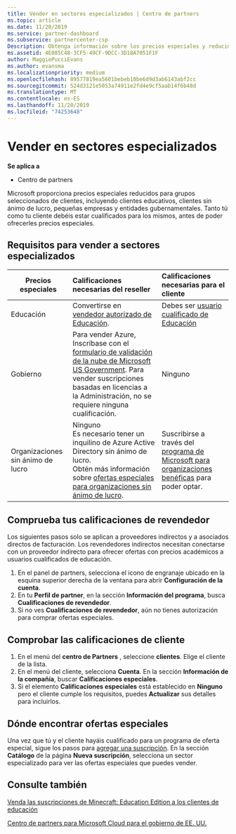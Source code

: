 ```yaml
---
title: Vender en sectores especializados | Centro de partners
ms.topic: article
ms.date: 11/20/2019
ms.service: partner-dashboard
ms.subservice: partnercenter-csp
Description: Obtenga información sobre los precios especiales y reducidos de Microsoft para determinados grupos de clientes, incluidos clientes de educación, clientes sin ánimo de lucro y usuarios de la administración pública.
ms.assetid: 4E085C48-3CF5-49CF-9DCC-3D18A7051F1F
author: MaggiePucciEvans
ms.author: evansma
ms.localizationpriority: medium
ms.openlocfilehash: 89577819ea5601bebeb10be6d9d3ab6143abf2cc
ms.sourcegitcommit: 524d3121e5053a74911e2fd4e9cf5aab14f6b48d
ms.translationtype: MT
ms.contentlocale: es-ES
ms.lasthandoff: 11/20/2019
ms.locfileid: "74253648"
---
```

# <a name="sell-to-specialized-industries"></a>Vender en sectores especializados

**Se aplica a**

-  Centro de partners

Microsoft proporciona precios especiales reducidos para grupos seleccionados de clientes, incluyendo clientes educativos, clientes sin ánimo de lucro, pequeñas empresas y entidades gubernamentales. Tanto tú como tu cliente debéis estar cualificados para los mismos, antes de poder ofrecerles precios especiales. 

## <a name="requirements-to-sell-to-specialized-industries"></a>Requisitos para vender a sectores especializados

|**Precios especiales**   |**Calificaciones necesarias del reseller**   |**Calificaciones necesarias para el cliente**   |
|----------------------------|:---------------------------------|:------------------------------------------|
|Educación   |Convertirse en [vendedor autorizado de Educación](https://www.mepn.com).   | Debes ser [usuario cualificado de Educación](https://www.microsoftvolumelicensing.com/DocumentSearch.aspx?Mode=3&DocumentTypeId=7)   |
|Gobierno   |Para vender Azure, Inscríbase con el [formulario de validación de la nube de Microsoft US Government](https://azuregov.microsoft.com/csp). Para vender suscripciones basadas en licencias a la Administración, no se requiere ninguna cualificación.|   Ninguno|
|Organizaciones sin ánimo de lucro  |Ninguno<br>Es necesario tener un inquilino de Azure Active Directory sin ánimo de lucro.<br>Obtén más información sobre [ofertas especiales para organizaciones sin ánimo de lucro](https://assetsprod.microsoft.com/mpn/nonprofit-skus-in-csp-faq.pdf).   |Suscribirse a través del [programa de Microsoft para organizaciones benéficas](https://nonprofit.microsoft.com/#/register) para poder optar.   |


## <a name="check-your-reseller-qualifications"></a>Comprueba tus calificaciones de revendedor

Los siguientes pasos solo se aplican a proveedores indirectos y a asociados directos de facturación. Los revendedores indirectos necesitan conectarse con un proveedor indirecto para ofrecer ofertas con precios académicos a usuarios cualificados de educación. 

1.  En el panel de partners, selecciona el icono de engranaje ubicado en la esquina superior derecha de la ventana para abrir **Configuración de la cuenta**.
2.  En tu **Perfil de partner**, en la sección **Información del programa**, busca **Cualificaciones de revendedor**.
3.  Si no ves **Cualificaciones de revendedor**, aún no tienes autorización para comprar ofertas especiales.

## <a name="check-the-customer-qualifications"></a>Comprobar las calificaciones de cliente

1.  En el menú del **centro de Partners** , seleccione **clientes**. Elige el cliente de la lista.
2.  En el menú del cliente, selecciona **Cuenta**. En la sección **Información de la compañía**, buscar **Calificaciones especiales**.
3.  Si el elemento **Calificaciones especiales** está establecido en **Ninguno** pero el cliente cumple los requisitos, puedes **Actualizar** sus detalles para incluirlos.

## <a name="where-to-find-special-offers"></a>Dónde encontrar ofertas especiales

Una vez que tú y el cliente hayáis cualificado para un programa de oferta especial, sigue los pasos para [agregar una suscripción](create-a-new-subscription.md). En la sección **Catálogo** de la página **Nueva suscripción**, selecciona un sector especializado para ver las ofertas especiales que puedes vender.

## <a name="see-also"></a>Consulte también

[Venda las suscripciones de Minecraft: Education Edition a los clientes de educación](minecraft-subscriptions.md)

[Centro de partners para Microsoft Cloud para el gobierno de EE. UU.](partner-center-for-microsoft-us-govt-cloud.md)


 

 

 



